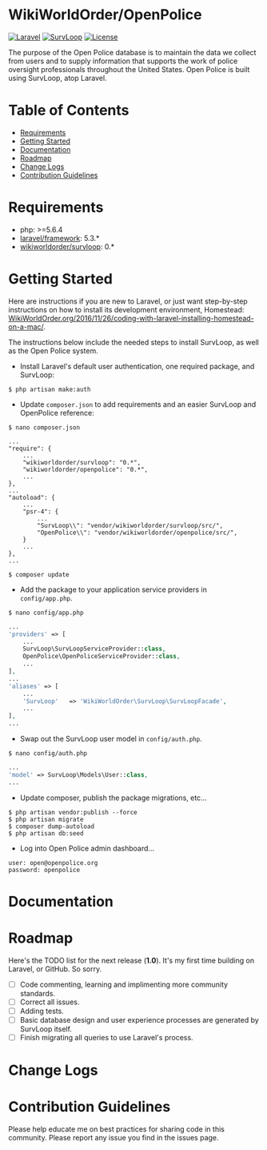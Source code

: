 
# WikiWorldOrder/OpenPolice

[![Laravel](https://img.shields.io/badge/Laravel-5.3-orange.svg?style=flat-square)](http://laravel.com)
[![SurvLoop](https://img.shields.io/badge/SurvLoop-0.0-orange.svg?style=flat-square)](https://github.com/wikiworldorder/survloop)
[![License](http://img.shields.io/badge/license-MIT-brightgreen.svg?style=flat-square)](https://tldrlegal.com/license/mit-license)

The purpose of the Open Police database is to maintain the data we collect from users and to supply information that supports the work of police oversight professionals throughout the United States. 
Open Police is built using SurvLoop, atop Laravel.

# Table of Contents
* [Requirements](#requirements)
* [Getting Started](#getting-started)
* [Documentation](#documentation)
* [Roadmap](#roadmap)
* [Change Logs](#change-logs)
* [Contribution Guidelines](#contribution-guidelines)


# <a name="requirements"></a>Requirements

* php: >=5.6.4
* <a href="https://packagist.org/packages/laravel/framework" target="_blank">laravel/framework</a>: 5.3.*
* <a href="https://packagist.org/packages/wikiworldorder/survloop" target="_blank">wikiworldorder/survloop</a>: 0.*

# <a name="getting-started"></a>Getting Started

Here are instructions if you are new to Laravel, or just want step-by-step instructions on how to install its development environment, Homestead: <a href="http://wikiworldorder.org/2016/11/26/coding-with-laravel-installing-homestead-on-a-mac/" target="_blank">WikiWorldOrder.org/2016/11/26/coding-with-laravel-installing-homestead-on-a-mac/</a>.

The instructions below include the needed steps to install SurvLoop, as well as the Open Police system.

* Install Laravel's default user authentication, one required package, and SurvLoop:

```
$ php artisan make:auth
```

* Update `composer.json` to add requirements and an easier SurvLoop and OpenPolice reference:

```
$ nano composer.json
```

```
...
"require": {
	...
    "wikiworldorder/survloop": "0.*",
    "wikiworldorder/openpolice": "0.*",
	...
},
...
"autoload": {
	...
	"psr-4": {
		...
		"SurvLoop\\": "vendor/wikiworldorder/survloop/src/",
		"OpenPolice\\": "vendor/wikiworldorder/openpolice/src/",
	}
	...
},
...
```

```
$ composer update
```

* Add the package to your application service providers in `config/app.php`.

```
$ nano config/app.php
```

```php
...
'providers' => [
	...
	SurvLoop\SurvLoopServiceProvider::class,
	OpenPolice\OpenPoliceServiceProvider::class,
	...
],
...
'aliases' => [
	...
	'SurvLoop'	 => 'WikiWorldOrder\SurvLoop\SurvLoopFacade',
	...
],
...
```

* Swap out the SurvLoop user model in `config/auth.php`.

```
$ nano config/auth.php
```

```php
...
'model' => SurvLoop\Models\User::class,
...
```

* Update composer, publish the package migrations, etc...

```
$ php artisan vendor:publish --force
$ php artisan migrate
$ composer dump-autoload
$ php artisan db:seed
```

* Log into Open Police admin dashboard...

```
user: open@openpolice.org
password: openpolice
```


# <a name="documentation"></a>Documentation



# <a name="roadmap"></a>Roadmap

Here's the TODO list for the next release (**1.0**). It's my first time building on Laravel, or GitHub. So sorry.

* [ ] Code commenting, learning and implimenting more community standards.
* [ ] Correct all issues.
* [ ] Adding tests.
* [ ] Basic database design and user experience processes are generated by SurvLoop itself. 
* [ ] Finish migrating all queries to use Laravel's process.

# <a name="change-logs"></a>Change Logs


# <a name="contribution-guidelines"></a>Contribution Guidelines

Please help educate me on best practices for sharing code in this community.
Please report any issue you find in the issues page.
